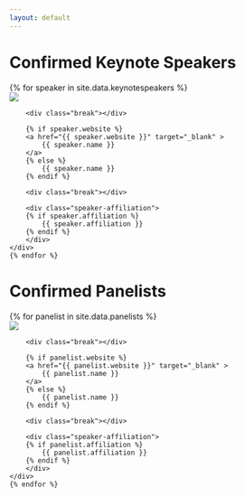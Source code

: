 ```yaml
---
layout: default
---
```


# Confirmed Keynote Speakers

<div class="row justify-content-center">
    {% for speaker in site.data.keynotespeakers %}
    <div class="text-center speaker">
        <img src="{{ speaker.image }}" class="speaker-img" />

        <div class="break"></div>

        {% if speaker.website %}
        <a href="{{ speaker.website }}" target="_blank" >
            {{ speaker.name }}
        </a>
        {% else %}
            {{ speaker.name }}
        {% endif %}

        <div class="break"></div>

        <div class="speaker-affiliation">
        {% if speaker.affiliation %}
            {{ speaker.affiliation }}
        {% endif %}
        </div>
    </div>
    {% endfor %}
</div>

# Confirmed Panelists

<div class="row justify-content-center">
    {% for panelist in site.data.panelists %}
    <div class="text-center speaker">
        <img src="{{ panelist.image }}" class="speaker-img" />

        <div class="break"></div>

        {% if panelist.website %}
        <a href="{{ panelist.website }}" target="_blank" >
            {{ panelist.name }}
        </a>
        {% else %}
            {{ panelist.name }}
        {% endif %}

        <div class="break"></div>

        <div class="speaker-affiliation">
        {% if panelist.affiliation %}
            {{ panelist.affiliation }}
        {% endif %}
        </div>
    </div>
    {% endfor %}
</div>

